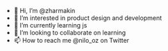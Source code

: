 - 👋 Hi, I’m @zharmakin
- 👀 I’m interested in product design and development
- 🌱 I’m currently learning js
- 💞️ I’m looking to collaborate on learning
- 📫 How to reach me @nilo_oz on Twitter

<!---
zharmakin/zharmakin is a ✨ special ✨ repository because its `README.md` (this file) appears on your GitHub profile.
You can click the Preview link to take a look at your changes.
--->
